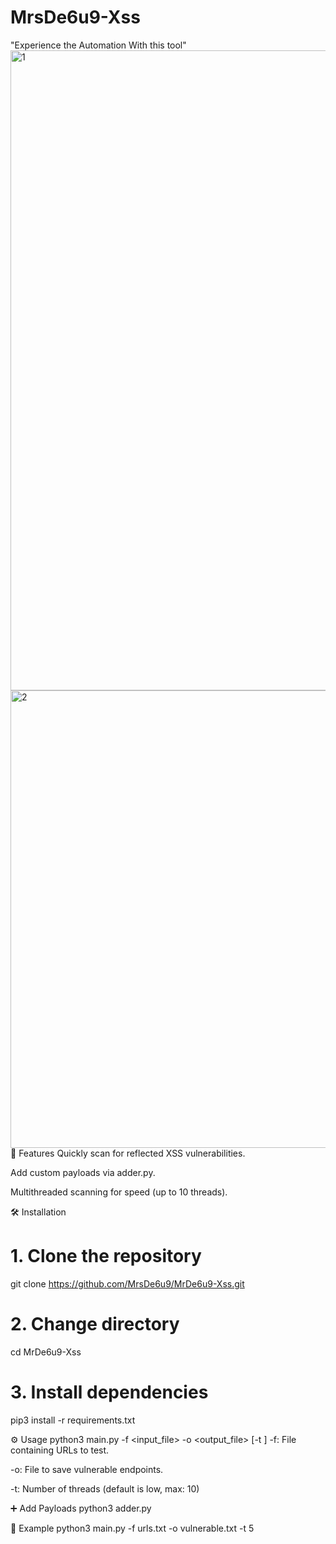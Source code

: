 # MrsDe6u9-Xss
"Experience the Automation With this tool"
<img width="1536" height="1024" alt="1" src="https://github.com/user-attachments/assets/4a9fe8c9-e735-4973-abfe-72823ecbb415" />
<img width="1359" height="732" alt="2" src="https://github.com/user-attachments/assets/e320e1a7-6b81-4f49-8954-1c0352f7b729" />
🚀 Features
Quickly scan for reflected XSS vulnerabilities.

Add custom payloads via adder.py.

Multithreaded scanning for speed (up to 10 threads).

🛠️ Installation
# 1. Clone the repository
git clone https://github.com/MrsDe6u9/MrDe6u9-Xss.git

# 2. Change directory
cd MrDe6u9-Xss

# 3. Install dependencies
pip3 install -r requirements.txt

⚙️ Usage
python3 main.py -f <input_file> -o <output_file> [-t <threads>]
-f: File containing URLs to test.

-o: File to save vulnerable endpoints.

-t: Number of threads (default is low, max: 10)

➕ Add Payloads
python3 adder.py

📂 Example
python3 main.py -f urls.txt -o vulnerable.txt -t 5

